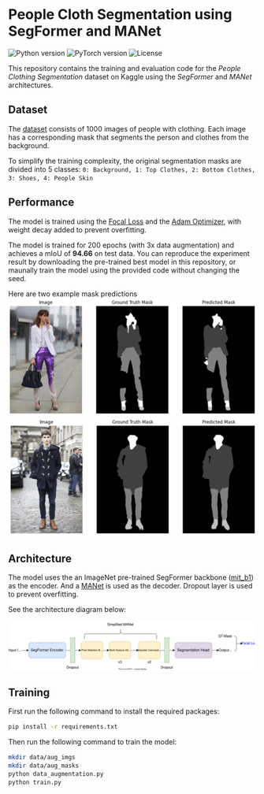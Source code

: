 # People Cloth Segmentation using SegFormer and MANet
![Python version](https://img.shields.io/badge/Python-3.11-green.svg)
![PyTorch version](https://img.shields.io/badge/PyTorch-2.4.0-green.svg)
![License](https://img.shields.io/badge/License-MIT-blue.svg)

This repository contains the training and evaluation code for the *People Clothing Segmentation* dataset on Kaggle using the *SegFormer* and *MANet* architectures. 

## Dataset
The [dataset](https://www.kaggle.com/datasets/rajkumarl/people-clothing-segmentation/data) consists of 1000 images of people with clothing. Each image has a corresponding mask that segments the person and clothes from the background. 

To simplify the training complexity, the original segmentation masks are divided into 5 classes: 
`0: Background, 1: Top Clothes, 2: Bottom Clothes, 3: Shoes, 4: People Skin`

## Performance
The model is trained using the [Focal Loss](https://arxiv.org/abs/1708.02002) and the [Adam Optimizer](https://arxiv.org/abs/1711.05101), with weight decay added to prevent overfitting.

The model is trained for 200 epochs (with 3x data augmentation) and achieves a mIoU of **94.66** on test data. You can reproduce the experiment result by downloading the pre-trained best model in this repository, or maunally train the model using the provided code without changing the seed.

Here are two example mask predictions
![Example 1](assets/example_1.png)
![Example 2](assets/example_2.png)

## Architecture
The model uses the an ImageNet pre-trained SegFormer backbone ([mit_b1](https://huggingface.co/nvidia/mit-b1)) as the encoder. And a [MANet](https://arxiv.org/abs/2009.02130) is used as the decoder. Dropout layer is used to prevent overfitting.

See the architecture diagram below:

![Architecture](assets/Architecture.svg)

## Training
First run the following command to install the required packages:
```bash
pip install -r requirements.txt
```
Then run the following command to train the model:
```bash
mkdir data/aug_imgs
mkdir data/aug_masks
python data_augmentation.py
python train.py
```


